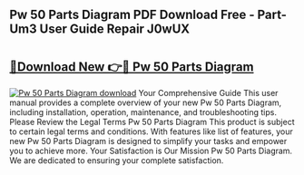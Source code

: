 ## Pw 50 Parts Diagram PDF Download Free - Part-Um3 User Guide Repair J0wUX

# <h2><a href="http://dfksi6v.blite.top/?on=Pw+50+Parts+Diagram">🔗Download New 👉🔴 Pw 50 Parts Diagram</a></h2>

[![Pw 50 Parts Diagram download](https://i.imgur.com/lujVjoI.png)](http://dfksi6v.blite.top/?on=Pw+50+Parts+Diagram)
Your Comprehensive Guide This user manual provides a complete overview of your new Pw 50 Parts Diagram, including installation, operation, maintenance, and troubleshooting tips. Please Review the Legal Terms Pw 50 Parts Diagram This product is subject to certain legal terms and conditions. With features like list of features, your new Pw 50 Parts Diagram is designed to simplify your tasks and empower you to achieve more. Your Satisfaction is Our Mission Pw 50 Parts Diagram. We are dedicated to ensuring your complete satisfaction.
